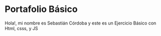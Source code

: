 # Portafolio Básico<!-- omit in toc -->
Hola!, mi nombre es Sebastián Córdoba y este es un Ejercicio Básico con Html, csss, y JS